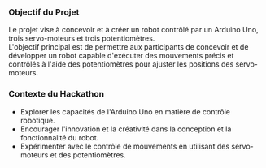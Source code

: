 <h3>Objectif du Projet</h3>
<p>Le projet vise à concevoir et à créer un robot contrôlé par un Arduino Uno, trois servo-moteurs et trois potentiomètres.<br>
L'objectif principal est de permettre aux participants de concevoir et de développer un robot capable d'exécuter des mouvements précis et contrôlés à l'aide des potentiomètres pour ajuster les positions des servo-moteurs.</p>

<h3>Contexte du Hackathon</h3>
<ul>
  <li>Explorer les capacités de l'Arduino Uno en matière de contrôle robotique.</li>
  <li>Encourager l'innovation et la créativité dans la conception et la fonctionnalité du robot.</li>
  <li>Expérimenter avec le contrôle de mouvements en utilisant des servo-moteurs et des potentiomètres.</li>
</ul>
